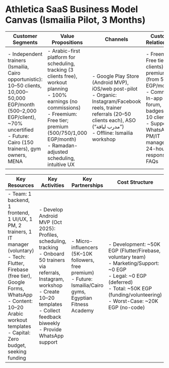 # Athletica SaaS Business Model Canvas (Ismailia Pilot, 3 Months)

|**Customer Segments**|**Value Propositions**|**Channels**|**Customer Relationships**|**Revenue Streams**|
|---|---|---|---|---|
|- Independent trainers (Ismailia, Cairo opportunistic): 10–50 clients, 10,000–50,000 EGP/month (500–2,000 EGP/client), ~70% uncertified  <br>- Future: Cairo (150 trainers), gym owners, MENA|- Arabic-first platform for scheduling, tracking (3 clients free), workout planning  <br>- 100% earnings (no commissions)  <br>- Freemium: Free tier; premium (500/750/1,000 EGP/month)  <br>- Ramadan-adjusted scheduling, intuitive UX|- Google Play Store (Android MVP), iOS/web post-pilot  <br>- Organic: Instagram/Facebook reels, trainer referrals (20–50 clients each), ASO (“مدرب لياقة”)  <br>- Offline: Ismailia workshop|- Freemium: Free tier (3 clients), premium (from 500 EGP/month)  <br>- Community: In-app forum, badges (e.g., 10 clients)  <br>- Support: WhatsApp by PM/IT manager, 24-hour response, FAQs|- Subscriptions: Free tier; premium (500/750/1,000 EGP/month, 10–50 trainers, 60,000–300,000 EGP/year; worst-case: 4 trainers, 24,000 EGP)  <br>- Add-Ons: Templates (~100 EGP one-time)  <br>- Future: Cairo gym subscriptions|

|**Key Resources**|**Key Activities**|**Key Partnerships**|**Cost Structure**|
|---|---|---|---|
|- Team: 1 backend, 1 frontend, 1 UI/UX, 1 PM, 2 trainers, 1 IT manager (voluntary)  <br>- Tech: Flutter, Firebase (free tier), Google Forms, WhatsApp  <br>- Content: 10–20 Arabic workout templates  <br>- Capital: Zero budget, seeking funding|- Develop Android MVP (Oct 2025): Profiles, scheduling, tracking  <br>- Onboard 50 trainers via referrals, Instagram, workshop  <br>- Create 10–20 templates  <br>- Collect feedback biweekly  <br>- Provide WhatsApp support|- Micro-influencers (5K–10K followers, free premium)  <br>- Future: Ismailia/Cairo gyms, Egyptian Fitness Academy|- Development: ~50K EGP (Flutter/Firebase, voluntary team)  <br>- Marketing/Support: ~0 EGP  <br>- Legal: ~0 EGP (deferred)  <br>- Total: ~50K EGP (funding/volunteering)  <br>- Worst-Case: ~20K EGP (no-code)|
